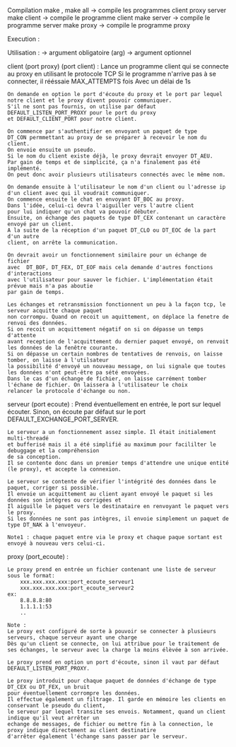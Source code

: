 Compilation 
	make , make all -> compile les programmes client proxy server
	make client -> compile le programme client
	make server -> compile le programme server
	make proxy -> compile le programme proxy

Execution :
	

Utilisation : 
	<arg> -> argument obligatoire
	(arg) -> argument optionnel

client <adresse proxy> (port proxy) (port client) :
	Lance un programme client qui se connecte au proxy en utilisant le protocole TCP
	Si le programme n'arrive pas à se connecter, il rééssaie MAX_ATTEMPTS fois
	Avec un délai de 1s

	On demande en option le port d'écoute du proxy et le port par lequel
	notre client et le proxy divent pouvoir communiquer.
	S'il ne sont pas fournis, on utilise par défaut  
	DEFAULT_LISTEN_PORT_PROXY pour le port du proxy 
	et DEFAULT_CLIENT_PORT pour notre client.

	On commence par s'authentifier en envoyant un paquet de type
	DT_CON permmettant au proxy de se préparer à recevoir le nom du client.
	On envoie ensuite un pseudo.
	Si le nom du client existe déjà, le proxy devrait envoyer DT_AEU.
	Par gain de temps et de simplicité, ça n'a finalement pas été implémenté.
	On peut donc avoir plusieurs utilisateurs connectés avec le même nom.
	
	On demande ensuite à l'utilisateur le nom d'un client ou l'adresse ip
	d'un client avec qui il voudrait communiquer.
	On commence ensuite le chat en envoyant DT_BOC au proxy.
	Dans l'idée, celui-ci devra l'aiguiller vers l'autre client 
	pour lui indiquer qu'un chat va pouvoir débuter.
	Ensuite, on échange des paquets de type DT_CEX contenant un caractère
	envoyé par un client.
	A la suite de la réception d'un paquet DT_CLO ou DT_EOC de la part d'un autre
	client, on arrête la communication.

	On devrait avoir un fonctionnement similaire pour un échange de fichier 
	avec  DT_BOF, DT_FEX, DT_EOF mais cela demande d'autres fonctions d'interactions 
	avec l'utilisateur pour sauver le fichier. L'implémentation était prévue mais n'a pas aboutie
	par gain de temps.

	Les échanges et retransmission fonctionnent un peu à la façon tcp, le serveur acquitte chaque paquet
	non corrompu. Quand on recoit un aquittement, on déplace la fenetre de renvoi des données.
	Si on recoit un acquittement négatif on si on dépasse un temps d'attente 
	avant reception de l'acquittement du dernier paquet envoyé, on renvoit les données de la fenêtre courante.
	Si on dépasse un certain nombres de tentatives de renvois, on laisse tomber, on laisse à l'utilsateur
	la possibilité d'envoyé un nouveau message, on lui signale que toutes les données n'ont peut-être pa sété envoyées.
	Dans le cas d'un échange de fichier, on laisse carrément tomber l'échane de fichier. On laissera à l'utilisateur le choix
	relancer le protocole d'échange ou non.


serveur  (port ecoute)  :
	Prend éventuellement en entrée, le port sur lequel écouter.
	Sinon, on écoute par défaut sur le port DEFAULT_EXCHANGE_PORT_SERVER.

	Le serveur a un fonctionnement assez simple. Il était initialement multi-threadé 
	et bufferisé mais il a été simplifié au maximum pour facililter le debuggage et la compréhension 
	de sa conception. 
	Il se contente donc dans un premier temps d'attendre une unique entité (le proxy), et accepte la connexion.
	
	Le serveur se contente de vérifier l'intégrité des données dans le paquet, corriger si possible.
	Il envoie un acquittement au client ayant envoyé le paquet si les données son intègres ou corrigées et
	Il aiguille le paquet vers le destinataire en renvoyant le paquet vers le proxy.
	Si les données ne sont pas intègres, il envoie simplement un paquet de type DT_NAK à l'envoyeur.

	Note1 : chaque paquet entre via le proxy et chaque paque sortant est envoyé à nouveau vers celui-ci.

proxy <liste des serveurs> (port_ecoute) :

	Le proxy prend en entrée un fichier contenant une liste de serveur sous le format:
		xxx.xxx.xxx.xxx:port_ecoute_serveur1
		xxx.xxx.xxx.xxx:port_ecoute_serveur2
	ex: 
		8.8.8.8:80
		1.1.1.1:53
		..

	Note : 
	Le proxy est configuré de sorte à pouvoir se connecter à plusieurs serveurs, chaque serveur ayant une charge
	Dès qu'un client se connecte, on lui attribue pour le traitement de ses échanges, le serveur avec la charge la moins élèvée à son arrivée.

	Le proxy prend en option un port d'écoute, sinon il vaut par défaut DEFAULT_LISTEN_PORT_PROXY.

	Le proxy introduit pour chaque paquet de données d'échange de type DT_CEX ou DT_FEX, un bruit
	pour éventuellement corrompre les données.
	Il effectue également un filtrage. Il garde en mémoire les clients en conservant le pseudo du client,
	le serveur par lequel transite ses envois. Notamment, quand un client indique qu'il veut arrêter un 
	echange de messages, de fichier ou mettre fin à la connection, le proxy indique directement au client destinatire
	d'arrêter également l'échange sans passer par le serveur.

